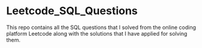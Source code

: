 # Leetcode_SQL_Questions
This repo contains all the SQL questions that I solved from the online coding platform Leetcode along with the solutions that I have applied for solving them.
